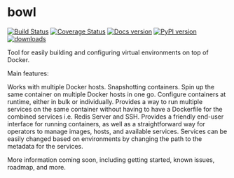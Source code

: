 bowl
===
[![Build Status](https://travis-ci.org/cglewis/bowl.png?branch=master)](https://travis-ci.org/cglewis/bowl)
[![Coverage Status](https://coveralls.io/repos/cglewis/bowl/badge.png?branch=master)](https://coveralls.io/r/cglewis/bowl?branch=master) 
[![Docs version](https://readthedocs.org/projects/bowl/badge/?version=latest)](http://bowl.readthedocs.org/en/latest/)
[![PyPI version](https://badge.fury.io/py/bowl.svg)](http://badge.fury.io/py/bowl)
[![downloads](https://pypip.in/d/bowl/badge.png)](https://pypi.python.org/pypi/bowl)

Tool for easily building and configuring virtual environments on top of Docker.

Main features:

Works with multiple Docker hosts.
Snapshotting containers.
Spin up the same container on multiple Docker hosts in one go.
Configure containers at runtime, either in bulk or individually.
Provides a way to run multiple services on the same container without having to have a Dockerfile for the combined services i.e. Redis Server and SSH.
Provides a friendly end-user interface for running containers, as well as a straightforward way for operators to manage images, hosts, and available services.
Services can be easily changed based on environments by changing the path to the metadata for the services.

More information coming soon, including getting started, known issues, roadmap, and more.
